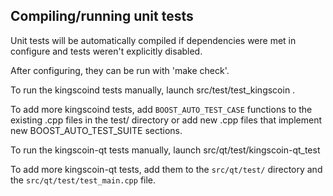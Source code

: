 Compiling/running unit tests
------------------------------------

Unit tests will be automatically compiled if dependencies were met in configure
and tests weren't explicitly disabled.

After configuring, they can be run with 'make check'.

To run the kingscoind tests manually, launch src/test/test_kingscoin .

To add more kingscoind tests, add `BOOST_AUTO_TEST_CASE` functions to the existing
.cpp files in the test/ directory or add new .cpp files that
implement new BOOST_AUTO_TEST_SUITE sections.

To run the kingscoin-qt tests manually, launch src/qt/test/kingscoin-qt_test

To add more kingscoin-qt tests, add them to the `src/qt/test/` directory and
the `src/qt/test/test_main.cpp` file.
